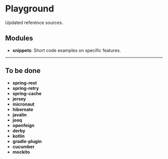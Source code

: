 # Playground
Updated reference sources.

## Modules 
* **snippets**: Short code examples on specific features.

----

## To be done
* **spring-rest**
* **spring-retry**
* **spring-cache**
* **jersey**
* **micronaut**
* **hibernate**
* **javalin**
* **jooq**
* **openfeign**
* **derby**
* **kotlin**
* **gradle-plugin**
* **cucumber**
* **mockito**


